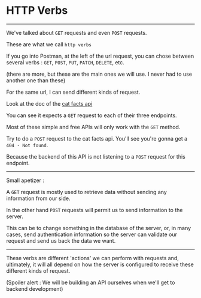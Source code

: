 # HTTP Verbs

---

We've talked about `GET` requests and even `POST` requests.

These are what we call `http verbs`

If you go into Postman, at the left of the url request, you can chose between several verbs : `GET`, `POST`, `PUT`, `PATCH`, `DELETE`, etc.

(there are more, but these are the main ones we will use. I never had to use another one than these)

For the same url, I can send different kinds of request.

Look at the doc of the [cat facts api](https://catfact.ninja/#/Facts)

You can see it expects a `GET` request to each of their three endpoints.

Most of these simple and free APIs will only work with the `GET` method.

Try to do a `POST` request to the cat facts api. You'll see you're gonna get a `404 - Not found`.

Because the backend of this API is not listening to a `POST` request for this endpoint.

---

Small apetizer :

A `GET` request is mostly used to retrieve data without sending any information from our side.

In the other hand `POST` requests will permit us to send information to the server.

This can be to change something in the database of the server, or, in many cases, send authentication information so the server can validate our request and send us back the data we want.

---

These verbs are different 'actions' we can perform with requests and, ultimately, it will all depend on how the server is configured to receive these different kinds of request.

(Spoiler alert : We will be building an API ourselves when we'll get to backend development)
